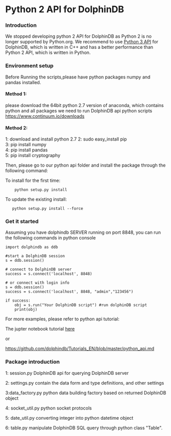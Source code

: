 # Python 2 API for DolphinDB

### Introduction

We stopped developing python 2 API for DolphinDB as Python 2 is no longer supported by Python.org. We recommend to use [Python 3 API](/../../../api_python3) for DolphinDB, which is written in C++ and has a better performance than Python 2 API, which is written in Python. 

### Environment setup

Before Running the scripts,please have python packages numpy and pandas installed.

#### Method 1:
please download the 64bit python 2.7 version of anaconda, which contains python and all packages we need to run DolphinDB api python scripts
https://www.continuum.io/downloads


#### Method 2:
1: download and install python 2.7
2: sudo easy_install pip  
3: pip install numpy  
4: pip install pandas  
5: pip install cryptography


Then, please go to our python api folder and install the package through the following command:

To install for the first time:
```
    python setup.py install
```
To update the existing install:
```   
   python setup.py install --force
```

### Get it started

Assuming you have dolphindb SERVER running on port 8848, you can run the following commands in python console

```
import dolphindb as ddb
    
#start a DolphinDB session
s = ddb.session() 
    
# connect to DolphinDB server
success = s.connect('localhost', 8848)
    
# or connect with login info
s = ddb.session() 
success = s.connect('localhost', 8848, "admin","123456") 
    
if success:
    obj = s.run("Your DolphinDB script") #run dolphinDB script
    print(obj)
```

For more examples, please refer to python api tutorial:

The jupter notebook tutorial [here](tutorial.ipynb)

or

https://github.com/dolphindb/Tutorials_EN/blob/master/python_api.md

###  Package introduction

1: session.py 
DolphinDB api for querying DolphinDB server

2: settings.py
contain the data form and type definitions, and other settings

3:data_factory.py
python data building factory based on returned DolphinDB object

4: socket_util.py
python socket protocols

5: date_util.py
converting integer into python datetime object

6: table.py
manipulate DolphinDB SQL query through python class "Table".
